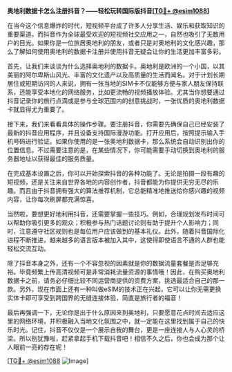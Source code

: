 **奥地利数据卡怎么注册抖音？——轻松玩转国际版抖音[[TG💪+ @esim1088](https://t.me/s/esim1088)]**

在当今这个信息爆炸的时代，短视频平台成了许多人分享生活、娱乐和获取知识的重要渠道。而抖音作为全球最受欢迎的短视频社交应用之一，自然也吸引了无数用户的目光。如果你是一位旅居奥地利的朋友，或者只是对奥地利的文化感兴趣，那么了解如何使用奥地利的数据卡注册并使用抖音无疑会让你的生活更加丰富多彩。

首先，让我们来谈谈为什么选择奥地利的数据卡。奥地利是欧洲的一个小国，以其美丽的阿尔卑斯山风光、丰富的文化遗产以及高质量的生活而闻名。对于计划长期居住或短期访问的人来说，拥有一张当地的SIM卡不仅能够方便与家人朋友保持联系，还能享受本地化的网络服务，比如更流畅的视频播放体验。尤其当你想要通过抖音记录你的旅行点滴或是参与全球范围内的创意挑战时，一张优质的奥地利数据卡就显得尤为重要了。

接下来，我们来看看具体的操作步骤。要注册抖音，你需要先确保自己已经安装了最新的抖音应用程序，并且设备支持国际漫游功能。打开应用后，按照提示输入手机号码进行验证。如果你使用的是一张奥地利数据卡，那么系统会自动识别出你的位置信息。不过需要注意的是，在某些情况下，你可能需要手动切换到奥地利的服务器地址以获得最佳的服务质量。

在完成基本设置之后，你可以开始探索抖音的各种功能了。无论是拍摄一段有趣的短视频，还是关注来自世界各地的内容创作者，抖音都能为你提供无穷无尽的乐趣。而且由于抖音拥有强大的算法推荐机制，它总能精准地推送给你感兴趣的视频内容，让你每次刷屏都充满惊喜。

当然啦，要想更好地利用抖音，还需要掌握一些技巧。例如，合理规划发布时间可以帮助你吸引更多的观众；积极参与热门话题讨论则有助于提升个人影响力；同时，注意遵守社区规则也是每位用户应该做到的基本礼仪。此外，随着抖音国际化进程不断推进，越来越多的语言版本被加入其中，这使得即使语言不通的人群也能轻松交流互动。

除了抖音本身之外，还有一个不容忽视的因素就是你的数据流量套餐是否足够充裕。毕竟频繁上传高清视频可是非常消耗流量资源的事情哦！因此，在购买奥地利数据卡之前，请务必仔细比较不同运营商提供的资费方案，挑选最适合自己的那一款。另外，现在市面上还有一种叫做eSIM的技术正在兴起，它可以让你无需更换实体卡即可享受到跨国界的无缝连接体验，简直是旅行者的福音！

最后再强调一下，无论你是出于什么原因来到奥地利，只要愿意花点时间去适应这里的网络环境，并积极融入当地文化氛围之中，就一定能在这里找到属于自己的快乐时光。记住，抖音不仅仅是一个展示自我的舞台，更是一座连接人与人心灵的桥梁。所以别犹豫啦，赶紧拿起手机下载抖音吧！相信不久之后，你也会成为那个让人眼前一亮的存在呢！

[[TG💪+ @esim1088](https://t.me/s/esim1088) ![Image](https://i.postimg.cc/4NQfJmqS/Snipaste-2025-05-13-00-14-12.png)]